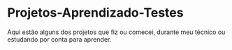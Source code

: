 # Projetos-Aprendizado-Testes

Aqui estão alguns dos projetos que fiz ou comecei, durante meu técnico ou estudando por conta para aprender.
